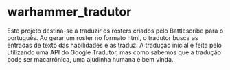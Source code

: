 # warhammer_tradutor
Este projeto destina-se a traduzir os rosters criados pelo Battlescribe para o português.
Ao gerar um roster no formato html, o tradutor busca as entradas de texto das habilidades e as traduz. A tradução inicial é feita pelo utilizando uma API do Google Tradutor, mas como sabemos que a tradução pode ser macarrônica, uma ajudinha humana é bem vinda.
